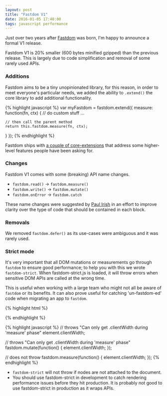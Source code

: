 ```yaml
---
layout: post
title: "Fastdom V1"
date: 2016-01-05 17:40:00
tags: javascript performance
---
```


Just over two years after [Fastdom](https://github.com/wilsonpage/fastdom) was born, I'm happy to announce a formal V1 release.

Fastdom V1 is 20% smaller (600 bytes minified gzipped) than the previous release. This is largely due to code simplification and removal of some rarely used APIs.

### Additions

Fastdom aims to be a tiny unopinionated library, for this reason, in order to meet everyone's particular needs, we added the ability to `.extend()` the core library to add additional functionality.

{% highlight javascript %}
var myFastdom = fastdom.extend({
  measure: function(fn, ctx) {
    // do custom stuff ...

    // then call the parent method
    return this.fastdom.measure(fn, ctx);
  }
});
{% endhighlight %}

Fastdom ships with [a couple of core-extensions](https://github.com/wilsonpage/fastdom/tree/master/extensions) that address some higher-level features people have been asking for.

### Changes

Fastdom V1 comes with some (breaking) API name changes.

- `fastdom.read()` -> `fastdom.measure()`
- `fastdom.write()` -> `fastdom.mutate()`
- `fastdom.onError` -> `fastdom.catch`

These name changes were suggested by [Paul Irish](http://twitter.com/paul_irish) in an effort to improve clarity over the type of code that should be contained in each block.

### Removals

We removed `fastdom.defer()` as its use-cases were ambiguous and it was rarely used.

### Strict mode

It's very important that all DOM mutations or measurements go through `fastdom` to ensure good performance; to help you with this we wrote `fastdom-strict`. When fastdom-strict.js is loaded, it will throw errors when sensitive DOM APIs are called at the wrong time.

This is useful when working with a large team who might not all be aware of `fastdom` or its benefits. It can also prove useful for catching 'un-fastdom-ed' code when migrating an app to `fastdom`.

{% highlight html %}
<script src="fastdom.js"></script>
<script src="fastdom-strict.js"></script>
{% endhighlight %}

{% highlight javascript %}
// throws "Can only get .clientWidth during 'measure' phase"
element.clientWidth;

// throws "Can only get .clientWidth during 'measure' phase"
fastdom.mutate(function() { element.clientWidth; });

// does not throw
fastdom.measure(function() { element.clientWidth; });
{% endhighlight %}

- `fastdom-strict` will not throw if nodes are not attached to the document.
- You should use fastdom-strict in development to catch rendering performance issues before they hit production. It is probably not good to use fastdom-strict in production as it wraps APIs.
